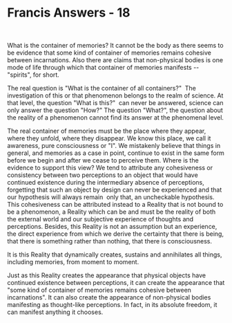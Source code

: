 # Francis Answers - 18

&nbsp;


  


What is the container of memories?&nbsp;It cannot be the body as there seems to be evidence that some kind of container of memories remains cohesive between incarnations. Also there are claims that non-physical bodies is one mode of life through which that container of memories manifests -- &quot;spirits&quot;, for short.

The real question is &quot;What is the container of all containers?&quot;&nbsp; The investigation of this or that phenomenon belongs to the realm of science. At that level, the question &quot;What is this?&quot;&nbsp; can never be answered, science can only answer the question &quot;How?&quot; The question &quot;What?&quot;, the question about the reality of a phenomenon cannot find its answer at the phenomenal level.

The real container of memories must be the place where they appear, where they unfold, where they disappear. We know this place, we call it awareness, pure consciousness or &quot;I&quot;. We mistakenly believe that things in general, and memories as a case in point, continue to exist in the same form before we begin and after we cease to perceive them. Where is the evidence to support this view? We tend to attribute any cohesiveness or consistency between two perceptions to an object that would have continued existence during the intermediary absence of perceptions, forgetting that such an object by design can never be experienced and that our hypothesis will always remain&nbsp; only that, an uncheckable hypothesis. This cohesiveness can be attributed instead to a Reality that is not bound to be a phenomenon, a Reality which can be and must be the reality of both the external world and our subjective experience of thoughts and perceptions. Besides, this Reality is not an assumption but an experience, the direct experience from which we derive the certainty that there is being, that there is something rather than nothing, that there is consciousness.

It is this Reality that dynamically creates, sustains and annihilates all things, including memories, from moment to moment.

Just as this Reality creates the appearance that physical objects have continued existence between perceptions, it can create the appearance that &quot;some kind of container of memories remains cohesive between incarnations&quot;. It can also create the appearance of non-physical bodies manifesting as thought-like perceptions. In fact, in its absolute freedom, it can manifest anything it chooses.




